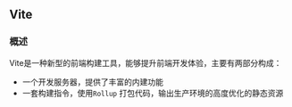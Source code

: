 ## Vite

### 概述

Vite是一种新型的前端构建工具，能够提升前端开发体验，主要有两部分构成：

+ 一个开发服务器，提供了丰富的内建功能
+ 一套构建指令，使用`Rollup` 打包代码，输出生产环境的高度优化的静态资源


